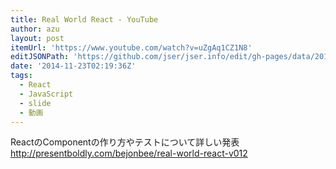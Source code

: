 ```yaml
---
title: Real World React - YouTube
author: azu
layout: post
itemUrl: 'https://www.youtube.com/watch?v=uZgAq1CZ1N8'
editJSONPath: 'https://github.com/jser/jser.info/edit/gh-pages/data/2014/11/index.json'
date: '2014-11-23T02:19:36Z'
tags:
  - React
  - JavaScript
  - slide
  - 動画
---
```

ReactのComponentの作り方やテストについて詳しい発表
http://presentboldly.com/bejonbee/real-world-react-v012
